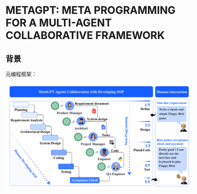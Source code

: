 # METAGPT: META PROGRAMMING FOR A MULTI-AGENT COLLABORATIVE FRAMEWORK

## 背景

元编程框架：

![Fig1](./fig/MetaGPT.png)